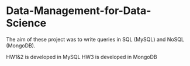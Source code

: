 # Data-Management-for-Data-Science
The aim of these project was to write queries in SQL (MySQL) and NoSQL (MongoDB). 

HW1&amp;2 is developed in MySQL  HW3 is developed in MongoDB
